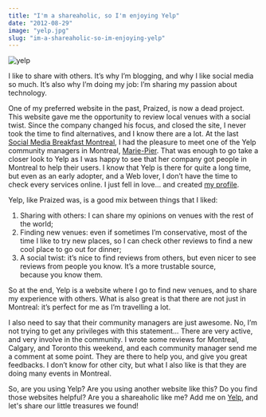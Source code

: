 ```yaml
---
title: "I'm a shareaholic, so I'm enjoying Yelp"
date: "2012-08-29"
image: "yelp.jpg"
slug: "im-a-shareaholic-so-im-enjoying-yelp"
---
```


![](images/yelp.jpg "yelp")

I like to share with others. It’s why I’m blogging, and why I like social media so much. It’s also why I’m doing my job: I’m sharing my passion about technology.

One of my preferred website in the past, Praized, is now a dead project.  This website gave me the opportunity to review local venues with a social twist. Since the company changed his focus, and closed the site, I never took the time to find alternatives, and I know there are a lot. At the last [Social Media Breakfast Montreal](https://www.socialmediabreakfast.com/montreal/), I had the pleasure to meet one of the Yelp community managers in Montreal, [Marie-Pier](https://www.marie-pier.yelp.ca/). That was enough to go take a closer look to Yelp as I was happy to see that her company got people in Montreal to help their users. I know that Yelp is there for quite a long time, but even as an early adopter, and a Web lover, I don’t have the time to check every services online. I just fell in love… and created [my profile](https://fharper.yelp.ca/).

Yelp, like Praized was, is a good mix between things that I liked:

1. Sharing with others: I can share my opinions on venues with the rest of the world;
2. Finding new venues: even if sometimes I’m conservative, most of the time I like to try new places, so I can check other reviews to find a new cool place to go out for dinner;
3. A social twist: it’s nice to find reviews from others, but even nicer to see reviews from people you know. It’s a more trustable source, because you know them.

So at the end, Yelp is a website where I go to find new venues, and to share my experience with others. What is also great is that there are not just in Montreal: it’s perfect for me as I’m travelling a lot.

I also need to say that their community managers are just awesome. No, I’m not trying to get any privileges with this statement… There are very active, and very involve in the community. I wrote some reviews for Montreal, Calgary, and Toronto this weekend, and each community manager send me a comment at some point. They are there to help you, and give you great feedbacks. I don’t know for other city, but what I also like is that they are doing many events in Montreal.

So, are you using Yelp? Are you using another website like this? Do you find those websites helpful? Are you a shareaholic like me? Add me on [Yelp](https://fharper.yelp.ca), and let's share our little treasures we found!
